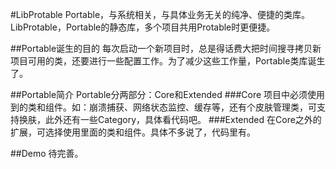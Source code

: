 #LibProtable
Portable，与系统相关，与具体业务无关的纯净、便捷的类库。
LibProtable，Portable的静态库，多个项目共用Protable时更便捷。

##Portable诞生的目的
每次启动一个新项目时，总是得话费大把时间搜寻拷贝新项目可用的类，还要进行一些配置工作。为了减少这些工作量，Portable类库诞生了。

##Portable简介
Portable分两部分：Core和Extended
###Core 
项目中必须使用到的类和组件。如：崩溃捕获、网络状态监控、缓存等，还有个皮肤管理类，可支持换肤，此外还有一些Category，具体看代码吧。
###Extended
在Core之外的扩展，可选择使用里面的类和组件。具体不多说了，代码里有。



##Demo
待完善。
